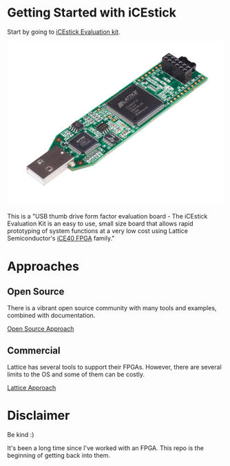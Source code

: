# Getting Started with iCEstick

Start by going to [iCEstick Evaluation kit](https://www.latticesemi.com/icestick).

![Product Photo](docs/images/icestick-reva-side-2400.png)

This is a "USB thumb drive form factor evaluation board - The iCEstick Evaluation Kit is an easy to use, small size board that allows rapid prototyping of system functions at a very low cost using Lattice Semiconductor's [iCE40 FPGA](https://www.latticesemi.com/Products/FPGAandCPLD/iCE40) family."

# Approaches
## Open Source
There is a vibrant open source community with many tools and examples, combined with documentation.

[Open Source Approach](approach-opensource.md)

## Commercial
Lattice has several tools to support their FPGAs. However, there are several limits to the OS and some of them can be costly.

[Lattice Approach](approach-lattice.md)


# Disclaimer
Be kind :)

It's been a long time since I've worked with an FPGA. This repo is the beginning of getting back into them.
